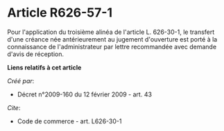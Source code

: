 # Article R626-57-1

Pour l'application du troisième alinéa de l'article L. 626-30-1, le transfert d'une créance née antérieurement au jugement
d'ouverture est porté à la connaissance de l'administrateur par lettre recommandée avec demande d'avis de réception.

**Liens relatifs à cet article**

_Créé par_:

  - Décret n°2009-160 du 12 février 2009 - art. 43

_Cite_:

  - Code de commerce - art. L626-30-1
